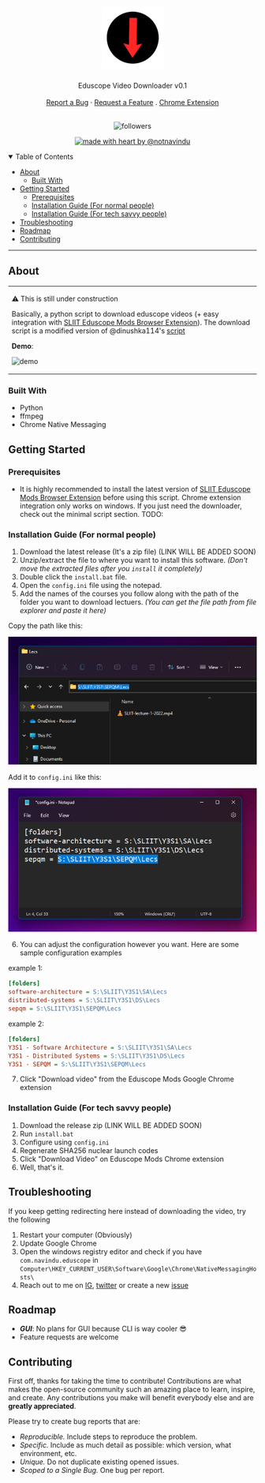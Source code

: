 <h1 align="center">
  <a href="https://github.com/notnavindu/SLIIT-Eduscope-Video-Downloader">
    <img src="./docs/logo.png" alt="Logo" width="125" height="125">
  </a>
</h1>

<div align="center">
  Eduscope Video Downloader v0.1
  <br />
  <br />
  <a href="https://github.com/notnavindu/SLIIT-Eduscope-Video-Downloader/issues/new?assignees=&labels=bug&title=bug%3A+">Report a Bug</a>
  ·
  <a href="https://github.com/notnavindu/SLIIT-Eduscope-Video-Downloader/issues/new?assignees=&labels=enhancement&title=feat%3A+">Request a Feature</a>
  .
  <a href="https://github.com/notnavindu/SLIIT-Eduscope-Video-Downloader/discussions">Chrome Extension</a>
</div>

<div align="center">
<br />

![followers](https://img.shields.io/github/followers/notnavindu?style=flat-square)

[![made with heart by @notnavindu](https://img.shields.io/badge/made%20with%20%E2%99%A5%20by-@notnavindu-ff1414.svg?style=flat-square)](https://github.com/notnavindu)

</div>

<details open="open">
<summary>Table of Contents</summary>

- [About](#about)
  - [Built With](#built-with)
- [Getting Started](#getting-started)
  - [Prerequisites](#prerequisites)
  - [Installation Guide (For normal people)](#installation-guide-for-normal-people)
  - [Installation Guide (For tech savvy people)](#installation-guide-for-tech-savvy-people)
- [Troubleshooting](#troubleshooting)
- [Roadmap](#roadmap)
- [Contributing](#contributing)

</details>

---

## About

<table>
<tr>
<td>

⚠️ This is still under construction

Basically, a python script to download eduscope videos (+ easy integration with [SLIIT Eduscope Mods Browser Extension](https://github.com/notnavindu/SLIIT-Eduscope-Mods)). The download script is a modified version of @dinushka114's [script](https://github.com/dinushka114/eduscope-downloader)

**Demo**:

![demo](docs/demo.gif)

</td>
</tr>
</table>

### Built With

- Python
- ffmpeg
- Chrome Native Messaging

## Getting Started

### Prerequisites

- It is highly recommended to install the latest version of [SLIIT Eduscope Mods Browser Extension](https://github.com/notnavindu/SLIIT-Eduscope-Mods) before using this script. Chrome extension integration only works on windows. If you just need the downloader, check out the minimal script section. TODO:

### Installation Guide (For normal people)

1. Download the latest release (It's a zip file) (LINK WILL BE ADDED SOON)
2. Unzip/extract the file to where you want to install this software. _(Don't move the extracted files after you `install` it completely)_
3. Double click the `install.bat` file.
4. Open the `config.ini` file using the notepad.
5. Add the names of the courses you follow along with the path of the folder you want to download lectuers. _(You can get the file path from file explorer and paste it here)_

Copy the path like this:

![path](docs/folder_path.png)

Add it to `config.ini` like this:

![config](docs/config.png)

6. You can adjust the configuration however you want. Here are some sample configuration examples

example 1:

```ini
[folders]
software-architecture = S:\SLIIT\Y3S1\SA\Lecs
distributed-systems = S:\SLIIT\Y3S1\DS\Lecs
sepqm = S:\SLIIT\Y3S1\SEPQM\Lecs
```

example 2:

```ini
[folders]
Y3S1 - Software Architecture = S:\SLIIT\Y3S1\SA\Lecs
Y3S1 - Distributed Systems = S:\SLIIT\Y3S1\DS\Lecs
Y3S1 - SEPQM = S:\SLIIT\Y3S1\SEPQM\Lecs
```

7. Click "Download video" from the Eduscope Mods Google Chrome extension

### Installation Guide (For tech savvy people)

1. Download the release zip (LINK WILL BE ADDED SOON)
2. Run `install.bat`
3. Configure using `config.ini`
4. Regenerate SHA256 nuclear launch codes
5. Click "Download Video" on Eduscope Mods Chrome extension
6. Well, that's it.

## Troubleshooting

If you keep getting redirecting here instead of downloading the video, try the following

1. Restart your computer (Obviously)
2. Update Google Chrome
3. Open the windows registry editor and check if you have `com.navindu.eduscope` in `Computer\HKEY_CURRENT_USER\Software\Google\Chrome\NativeMessagingHosts\`
4. Reach out to me on [IG](https://instagram.com/notnav.jpg), [twitter](https://twitter.com/notnavindu) or create a new [issue](https://github.com/notnavindu/SLIIT-Eduscope-Video-Downloader/issues)

## Roadmap

- **_GUI_**: No plans for GUI because CLI is way cooler 😎
- Feature requests are welcome

## Contributing

First off, thanks for taking the time to contribute! Contributions are what makes the open-source community such an amazing place to learn, inspire, and create. Any contributions you make will benefit everybody else and are **greatly appreciated**.

Please try to create bug reports that are:

- _Reproducible._ Include steps to reproduce the problem.
- _Specific._ Include as much detail as possible: which version, what environment, etc.
- _Unique._ Do not duplicate existing opened issues.
- _Scoped to a Single Bug._ One bug per report.
